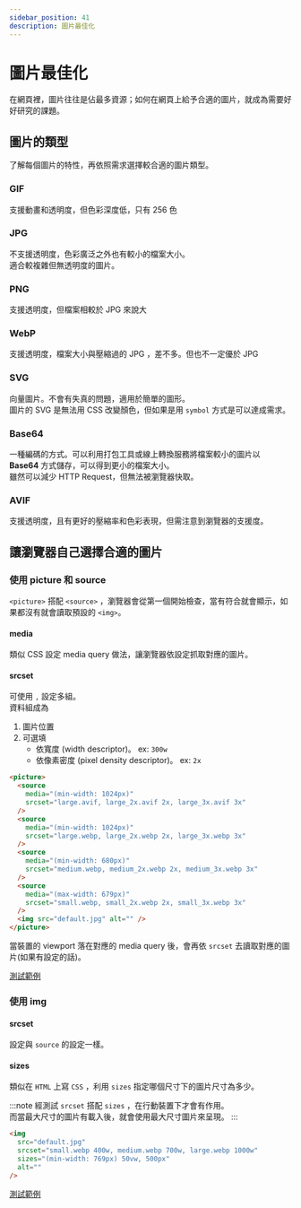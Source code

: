 ```yaml
---
sidebar_position: 41
description: 圖片最佳化
---
```


# 圖片最佳化

在網頁裡，圖片往往是佔最多資源；如何在網頁上給予合適的圖片，就成為需要好好研究的課題。

## 圖片的類型

了解每個圖片的特性，再依照需求選擇較合適的圖片類型。

### GIF

支援動畫和透明度，但色彩深度低，只有 256 色

### JPG

不支援透明度，色彩廣泛之外也有較小的檔案大小。<br />
適合較複雜但無透明度的圖片。

### PNG

支援透明度，但檔案相較於 JPG 來說大

### WebP

支援透明度，檔案大小與壓縮過的 JPG ，差不多。但也不一定優於 JPG

### SVG

向量圖片。不會有失真的問題，適用於簡單的圖形。<br />
圖片的 SVG 是無法用 CSS 改變顏色，但如果是用 `symbol` 方式是可以達成需求。

### Base64

一種編碼的方式。可以利用打包工具或線上轉換服務將檔案較小的圖片以 **Base64** 方式儲存，可以得到更小的檔案大小。<br />
雖然可以減少 HTTP Request，但無法被瀏覽器快取。

### AVIF

支援透明度，且有更好的壓縮率和色彩表現，但需注意到瀏覽器的支援度。

## 讓瀏覽器自己選擇合適的圖片

### 使用 picture 和 source

`<picture>` 搭配 `<source>` ，瀏覽器會從第一個開始檢查，當有符合就會顯示，如果都沒有就會讀取預設的 `<img>`。

#### media

類似 CSS 設定 media query 做法，讓瀏覽器依設定抓取對應的圖片。

#### srcset

可使用 `,` 設定多組。<br />
資料組成為

1. 圖片位置
2. 可選填
   - 依寬度 (width descriptor)。 ex: `300w`
   - 依像素密度 (pixel density descriptor)。 ex: `2x`

```html
<picture>
  <source
    media="(min-width: 1024px)"
    srcset="large.avif, large_2x.avif 2x, large_3x.avif 3x"
  />
  <source
    media="(min-width: 1024px)"
    srcset="large.webp, large_2x.webp 2x, large_3x.webp 3x"
  />
  <source
    media="(min-width: 680px)"
    srcset="medium.webp, medium_2x.webp 2x, medium_3x.webp 3x"
  />
  <source
    media="(max-width: 679px)"
    srcset="small.webp, small_2x.webp 2x, small_3x.webp 3x"
  />
  <img src="default.jpg" alt="" />
</picture>
```

當裝置的 viewport 落在對應的 media query 後，會再依 `srcset` 去讀取對應的圖片(如果有設定的話)。

[測試範例](https://codepen.io/starRandy/full/abMeLeE)

### 使用 img

#### srcset

設定與 `source` 的設定一樣。

#### sizes

類似在 `HTML` 上寫 `CSS` ，利用 `sizes` 指定哪個尺寸下的圖片尺寸為多少。

:::note
經測試 `srcset` 搭配 `sizes` ，在行動裝置下才會有作用。<br />
而當最大尺寸的圖片有載入後，就會使用最大尺寸圖片來呈現。
:::

```html
<img
  src="default.jpg"
  srcset="small.webp 400w, medium.webp 700w, large.webp 1000w"
  sizes="(min-width: 769px) 50vw, 500px"
  alt=""
/>
```

[測試範例](https://codepen.io/starRandy/full/PogYwGW)
